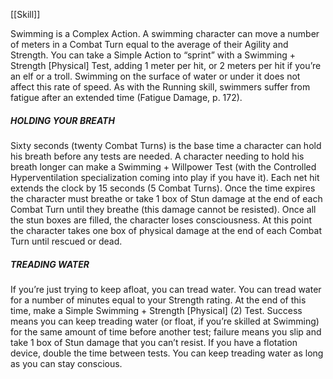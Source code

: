 [[Skill]]

Swimming is a Complex Action. A swimming character
can move a number of meters in a Combat Turn equal to
the average of their Agility and Strength. You can take
a Simple Action to “sprint” with a Swimming + Strength
[Physical] Test, adding 1 meter per hit, or 2 meters per
hit if you’re an elf or a troll. Swimming on the surface
of water or under it does not affect this rate of speed.
As with the Running skill, swimmers suffer from fatigue
after an extended time (Fatigue Damage, p. 172).

##### HOLDING YOUR BREATH
Sixty seconds (twenty Combat Turns) is the base time
a character can hold his breath before any tests are
needed. A character needing to hold his breath longer
can make a Swimming + Willpower Test (with the
Controlled Hyperventilation specialization coming into
play if you have it). Each net hit extends the clock by 15
seconds (5 Combat Turns).
Once the time expires the character must breathe or
take 1 box of Stun damage at the end of each Combat
Turn until they breathe (this damage cannot be resisted).
Once all the stun boxes are filled, the character loses
consciousness. At this point the character takes one box
of physical damage at the end of each Combat Turn until
rescued or dead.

##### TREADING WATER
If you’re just trying to keep afloat, you can tread water.
You can tread water for a number of minutes equal to
your Strength rating. At the end of this time, make a
Simple Swimming + Strength [Physical] (2) Test. Success
means you can keep treading water (or float, if you’re
skilled at Swimming) for the same amount of time before
another test; failure means you slip and take 1 box
of Stun damage that you can’t resist. If you have a flotation
device, double the time between tests. You can
keep treading water as long as you can stay conscious.